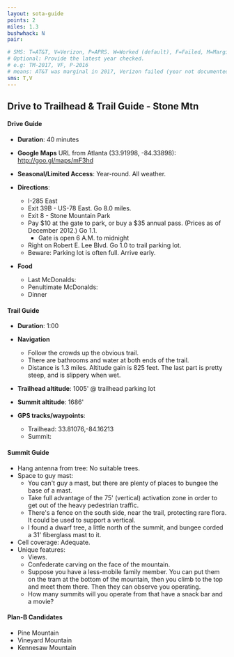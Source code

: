 ```yaml
---
layout: sota-guide
points: 2
miles: 1.3
bushwhack: N
pair: 

# SMS: T=AT&T, V=Verizon, P=APRS. W=Worked (default), F=Failed, M=Marginal (some failed).
# Optional: Provide the latest year checked.
# e.g: TM-2017, VF, P-2016
# means: AT&T was marginal in 2017, Verizon failed (year not documented), APRS worked in 2016.
sms: T,V
---
```

Drive to Trailhead & Trail Guide  - Stone Mtn
--------------------------------------------------------
#### Drive Guide

* **Duration**: 40 minutes
* **Google Maps** URL from Atlanta (33.91998, -84.33898): http://goo.gl/maps/mF3hd
* **Seasonal/Limited Access**: Year-round.  All weather.
* **Directions**:
    * I-285 East
    * Exit 39B - US-78 East.  Go 8.0 miles.
    * Exit 8 - Stone Mountain Park
    * Pay $10 at the gate to park, or buy a $35 annual pass. (Prices as of December 2012.)  Go 1.1.
        * Gate is open 6 A.M. to midnight
    * Right on Robert E. Lee Blvd. Go 1.0 to trail parking lot.
    * Beware: Parking lot is often full.  Arrive early.

* **Food**
    * Last McDonalds: 
    * Penultimate McDonalds: 
    * Dinner

#### Trail Guide

* **Duration**: 1:00
* **Navigation**
    * Follow the crowds up the obvious trail.
    * There are bathrooms and water at both ends of the trail.
    * Distance is 1.3 miles.  Altitude gain is 825 feet.  The last part is pretty steep, and is slippery when wet.

* **Trailhead altitude**: 1005' @ trailhead parking lot
 * **Summit altitude**: 1686'
* **GPS tracks/waypoints**:
    * Trailhead: 33.81076,-84.16213
    * Summit: 

#### Summit Guide

* Hang antenna from tree: No suitable trees.
* Space to guy mast: 
    * You can't guy a mast, but there are plenty of places to bungee the base of a mast.
    * Take full advantage of the 75' (vertical) activation zone in order to get out of the heavy  pedestrian traffic.
    * There's a fence on the south side, near the trail, protecting rare flora. It could be used to support a vertical.
    * I found a dwarf tree, a little north of the summit, and bungee corded a 31' fiberglass mast to it.
* Cell coverage: Adequate.
* Unique features:
    * Views.  
    * Confederate carving on the face of the mountain.
    * Suppose you have a less-mobile family member.  You can put them on the tram at the bottom of the mountain, then you climb to the top and meet them there.  Then they can observe you operating.
    * How many summits will you operate from that have a snack bar and a movie?

#### Plan-B Candidates

* Pine Mountain
* Vineyard Mountain
* Kennesaw Mountain


